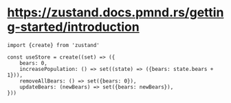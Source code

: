 # https://zustand.docs.pmnd.rs/getting-started/introduction

```tsx
import {create} from 'zustand'

const useStore = create((set) => ({
    bears: 0,
    increasePopulation: () => set((state) => ({bears: state.bears + 1})),
    removeAllBears: () => set({bears: 0}),
    updateBears: (newBears) => set({bears: newBears}),
}))
```

